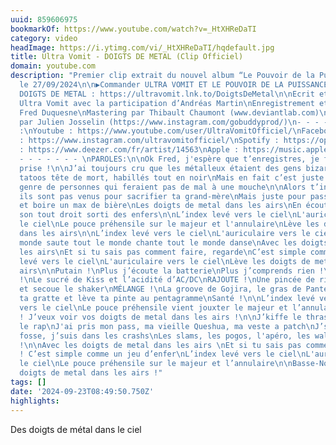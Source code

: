 ```yaml
---
uuid: 859606975
bookmarkOf: https://www.youtube.com/watch?v=_HtXHReDaTI
category: video
headImage: https://i.ytimg.com/vi/_HtXHReDaTI/hqdefault.jpg
title: Ultra Vomit - DOIGTS DE METAL (Clip Officiel)
domain: youtube.com
description: "Premier clip extrait du nouvel album “Le Pouvoir de la Puissance”, sortie
  le 27/09/2024\n\n▶Commander ULTRA VOMIT ET LE POUVOIR DE LA PUISSANCE : https://ultravomit.lnk.to/Pouvoir\n▶Écouter
  DOIGTS DE METAL : https://ultravomit.lnk.to/DoigtsDeMetal\n\nEcrit et composé par
  Ultra Vomit avec la participation d’Andréas Martin\nEnregistrement et mixage par
  Fred Duquesne\nMastering par Thibault Chaumont (www.deviantlab.com)\nVidéo réalisée
  par Julien Josselin (https://www.instagram.com/gobuddyprod/)\n- - - - - - - - \nSuivez-nous
  :\nYoutube : https://www.youtube.com/user/UltraVomitOfficiel/\nFacebook : https://www.facebook.com/ultravomitofficiel/\nInstagram
  : https://www.instagram.com/ultravomitofficiel/\nSpotify : https://open.spotify.com/artist/4mnp6YW545j0Qb5PYS9Wmv\nDeezer
  : https://www.deezer.com/fr/artist/14563\nApple : https://music.apple.com/fr/artist/ultra-vomit/269394962\n-
  - - - - - - - \nPAROLES:\n\nOk Fred, j'espère que t’enregistres, je fais qu’une
  prise !\n\nJ’ai toujours cru que les métalleux étaient des gens bizarres\nAvec leur
  tatoos tête de mort, habillés tout en noir\nMais en fait c’est juste des gros nounours\nLe
  genre de personnes qui feraient pas de mal à une mouche\n\nAlors t’inquiète pas,
  ils sont pas venus pour sacrifier ta grand-mère\nMais juste pour passer du bon temps
  et boire un max de bière\nLes doigts de metal dans les airs\nEn écoutant du gros
  son tout droit sorti des enfers\n\nL’index levé vers le ciel\nL'auriculaire vers
  le ciel\nLe pouce préhensile sur le majeur et l'annulaire\nLève les doigts de metal
  dans les airs\n\nL’index levé vers le ciel\nL'auriculaire vers le ciel\nTout le
  monde saute tout le monde chante tout le monde danse\nAvec les doigts de metal dans
  les airs\nEt si tu sais pas comment faire, regarde\nC’est simple comme un jeu d’enfer\nL’index
  levé vers le ciel\nL'auriculaire vers le ciel\nLève les doigts de metal dans les
  airs\n\nPutain !\nPlus j’écoute la batterie\nPlus j’comprends rien !\n\nMÉLANGE
  !\nLe sucré de Kiss et l’acidité d’AC/DC\nRAJOUTE !\nUne pincée de riffs de Slayer
  et secoue le shaker\nMÉLANGE !\nLa groove de Gojira, le gras de Pantera\nAllez branche
  ta gratte et lève ta pinte au pentagramme\nSanté !\n\nL’index levé vers le ciel\nL'auriculaire
  vers le ciel\nLe pouce préhensile vient jouxter le majeur et l’annulaire\n\nOrelfest
  ! J’veux voir vos doigts de metal dans les airs !\n\nJ’kiffe le thrash, j’quitte
  le rap\nJ'ai pris mon pass, ma vieille Queshua, ma veste a patch\nJ’suis dans la
  fosse, j’suis dans les crashs\nLes slams, les pogos, l'apéro, les walls of death
  !\n\nAvec les doigts de metal dans les airs \nEt si tu sais pas comment faire\nRegarde
  ! C’est simple comme un jeu d’enfer\nL’index levé vers le ciel\nL'auriculaire vers
  le ciel\nLe pouce préhensile sur le majeur et l’annulaire\n\nBasse-Normandie\nLoire-Atlantique\nLes
  doigts de metal dans les airs !"
tags: []
date: '2024-09-23T08:49:50.750Z'
highlights:
---
```


Des doigts de métal dans le ciel


